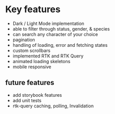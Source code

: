# Key features

* Dark / Light Mode implementation
* able to filter through status, gender, & species
* can search any character of your choice
* pagination
* handling of loading, error and fetching states
* custom scrollbars
* implemented RTK and RTK Query
* animated loading skeletons
* mobile responsive

## future features

* add storybook features
* add unit tests
* rtk-query caching, polling, Invalidation
